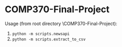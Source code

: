 # COMP370-Final-Project

Usage (from root directory \COMP370-Final-Project):
1) `python -m scripts.newsapi`
2) `python -m scripts.extract_to_csv`
